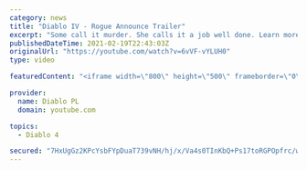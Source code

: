 ```yaml
---
category: news
title: "Diablo IV - Rogue Announce Trailer"
excerpt: "Some call it murder. She calls it a job well done. Learn more at Diablo4.com. The Rogue is the newest addition to the Diablo IV ..."
publishedDateTime: 2021-02-19T22:43:03Z
originalUrl: "https://youtube.com/watch?v=6vVF-vYLUH0"
type: video

featuredContent: "<iframe width=\"800\" height=\"500\" frameborder=\"0\" src=\"https://www.youtube.com/embed/6vVF-vYLUH0\" allow=\"accelerometer; autoplay; encrypted-media; gyroscope; picture-in-picture\" allowfullscreen></iframe>"

provider:
  name: Diablo PL
  domain: youtube.com

topics:
  - Diablo 4

secured: "7HxUgGz2KPcYsbFYpDuaT739vNH/hj/x/Va4s0TInKbQ+Ps17toRGPOpfrc/wRVtVsjYpSE9u1mojw/TdcaZnp8XB0vbNBEW+UQBJDjbdKzMqBsLIkyaws0cNMlmKZlQaOV0smes1YmzKXZhavPPfly0KsqbcD27NFHCo+v+tF4Lt5M4yBwC+6L+pz3vX/fuZ+yO7iFyeOUxR2TqVCxSRGAubY8lG12Esox2GFfVMTSAoGiaAdTFsP5zq82LrlsykRfIjDk1wcLpP6qk3jd39qZ82CI8aZ0GY56h33L5WVgwRuG+g9JtWW5h4UznUqU4IlqHdlqNUiPiD+mefQCHxhx8ONkSPtv6z+/4vGmiHCPgr+TOH7LIsa6x27+pZ7a3Bnx0tLVCg8BlcxuzMkwGKQ==;Ad1eeSvCML8esRL1k/TlQA=="
---
```



